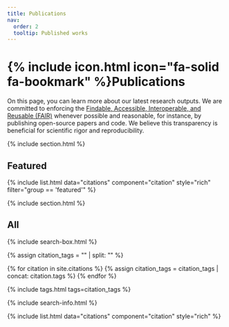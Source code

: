 ```yaml
---
title: Publications
nav:
  order: 2
  tooltip: Published works
---
```


# {% include icon.html icon="fa-solid fa-bookmark" %}Publications

On this page, you can learn more about our latest research outputs. We are committed to enforcing the [Findable, Accessible, Interoperable, and Reusable (FAIR)](https://www.go-fair.org/fair-principles/) whenever possible and reasonable, for instance, by publishing open-source papers and code. We believe this transparency is beneficial for scientific rigor and reproducibility.

{% include section.html %}

## Featured

{% include list.html data="citations" component="citation" style="rich" filter="group == 'featured'" %}

{% include section.html %}

## All

{% include search-box.html %}

{% assign citation_tags = "" | split: "" %}

{% for citation in site.citations %}
  {% assign citation_tags = citation_tags | concat: citation.tags %}
{% endfor %}

{% include tags.html tags=citation_tags %}

{% include search-info.html %}

{% include list.html data="citations" component="citation" style="rich" %}
